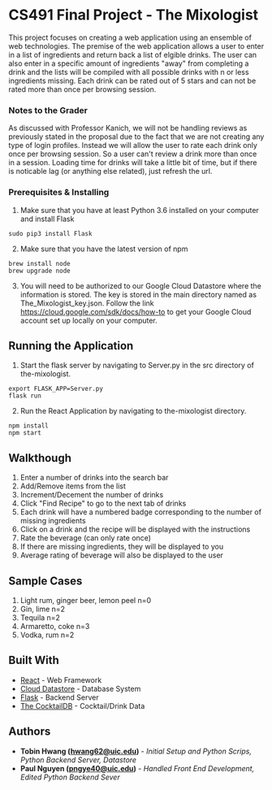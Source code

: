 # CS491 Final Project - The Mixologist

This project focuses on creating a web application using an ensemble of web technologies.  The premise of the web application allows a user to enter in a list of ingredients and return back a list of elgible drinks.  The user can also enter in a specific amount of ingredients "away" from completing a drink and the lists will be compiled with all possible drinks with n or less ingredients missing.  Each drink can be rated out of 5 stars and can not be rated more than once per browsing session.

### Notes to the Grader

As discussed with Professor Kanich, we will not be handling reviews as previously stated in the proposal due to the fact that we are not creating any type of login profiles.  Instead we will allow the user to rate each drink only once per browsing session.  So a user can't review a drink more than once in a session.  Loading time for drinks will take a little bit of time, but if there is noticable lag (or anything else related), just refresh the url.

### Prerequisites & Installing

1) Make sure that you have at least Python 3.6 installed on your computer and install Flask

```
sudo pip3 install Flask
```

2) Make sure that you have the latest version of npm

```
brew install node
brew upgrade node
```

3) You will need to be authorized to our Google Cloud Datastore where the information is stored.  The key is stored in the main directory named as The_Mixologist_key.json.  Follow the link https://cloud.google.com/sdk/docs/how-to to get your Google Cloud account set up locally on your computer.

## Running the Application

1) Start the flask server by navigating to Server.py in the src directory of the-mixologist.

```
export FLASK_APP=Server.py
flask run
```

2) Run the React Application by navigating to the-mixologist directory.

```
npm install
npm start
```


## Walkthough

1) Enter a number of drinks into the search bar
2) Add/Remove items from the list
3) Increment/Decement the number of drinks
4) Click "Find Recipe" to go to the next tab of drinks
5) Each drink will have a numbered badge corresponding to the number of missing ingredients
6) Click on a drink and the recipe will be displayed with the instructions
7) Rate the beverage (can only rate once)
8) If there are missing ingredients, they will be displayed to you
9) Average rating of beverage will also be displayed to the user

## Sample Cases
1) Light rum, ginger beer, lemon peel  n=0
2) Gin, lime  n=2
3) Tequila  n=2
4) Armaretto, coke  n=3
5) Vodka, rum  n=2

## Built With

* [React](https://reactjs.org/) - Web Framework
* [Cloud Datastore](https://cloud.google.com/datastore/) - Database System
* [Flask](http://flask.pocoo.org/) - Backend Server
* [The CocktailDB](http://www.thecocktaildb.com/api.php) - Cocktail/Drink Data

## Authors

* **Tobin Hwang (hwang62@uic.edu)** - *Initial Setup and Python Scrips, Python Backend Server, Datastore*
* **Paul Nguyen (pngye40@uic.edu)** - *Handled Front End Development, Edited Python Backend Sever*


